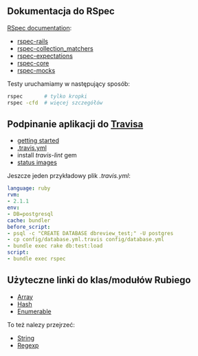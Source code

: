 ## Dokumentacja do RSpec

[RSpec documentation](http://rspec.info/):

* [rspec-rails](https://github.com/rspec/rspec-rails)
* [rspec-collection_matchers](https://github.com/rspec/rspec-collection_matchers)
* [rspec-expectations](https://github.com/rspec/rspec-expectations)
* [rspec-core](https://github.com/rspec/rspec-core)
* [rspec-mocks](https://github.com/rspec/rspec-mocks)

Testy uruchamiamy w następujący sposób:

```sh
rspec       # tylko kropki
rspec -cfd  # więcej szczegółów
```

## Podpinanie aplikacji do [Travisa](https://travis-ci.org/)

* [getting started](http://docs.travis-ci.com/)
* [.travis.yml](.travis.yml)
* install *travis-lint* gem
* [status images](http://docs.travis-ci.com/user/status-images/)

Jeszcze jeden przykładowy plik *.travis.yml*:

```yaml
language: ruby
rvm:
- 2.1.1
env:
- DB=postgresql
cache: bundler
before_script:
- psql -c "CREATE DATABASE dbreview_test;" -U postgres
- cp config/database.yml.travis config/database.yml
- bundle exec rake db:test:load
script:
- bundle exec rspec
```

## Użyteczne linki do klas/modułów Rubiego

* [Array](http://www.ruby-doc.org/core-2.1.1/Array.html)
* [Hash](http://www.ruby-doc.org/core-2.1.1/Hash.html)
* [Enumerable](http://www.ruby-doc.org/core-2.1.1/Enumerable.html)

To też nalezy przejrzeć:

* [String](http://www.ruby-doc.org/core-2.1.1/String.html)
* [Regexp](http://www.ruby-doc.org/core-2.1.1/Regexp.html)
